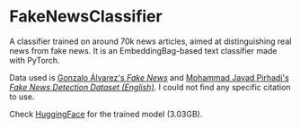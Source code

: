 # FakeNewsClassifier
A classifier trained on around 70k news articles, aimed at distinguishing real news from fake news.
It is an EmbeddingBag-based text classifier made with PyTorch.

Data used is [Gonzalo Álvarez's *Fake News*](https://huggingface.co/datasets/GonzaloA/fake_news) and [Mohammad Javad Pirhadi's *Fake News Detection Dataset (English)*](https://huggingface.co/datasets/mohammadjavadpirhadi/fake-news-detection-dataset-english).
I could not find any specific citation to use.

Check [HuggingFace](https://huggingface.co/ShadowProgrammer/FakeNewsClassifier) for the trained model (3.03GB).
